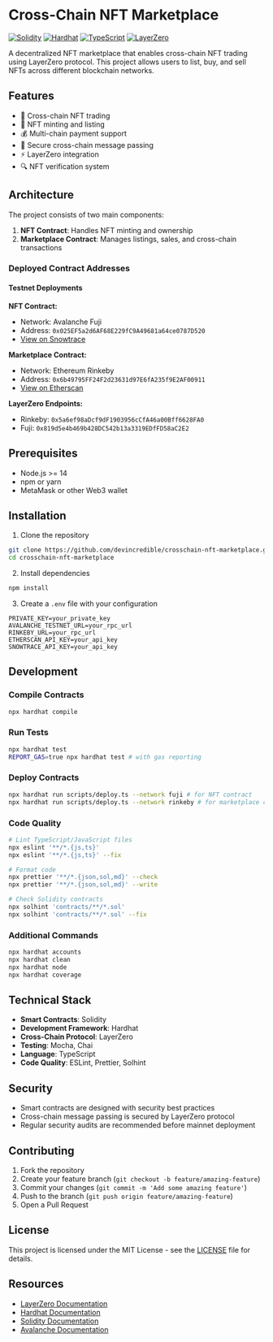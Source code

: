 # Cross-Chain NFT Marketplace

[![Solidity](https://img.shields.io/badge/Solidity-%5E0.8.0-blue)](https://docs.soliditylang.org/)
[![Hardhat](https://img.shields.io/badge/Hardhat-2.x-yellow)](https://hardhat.org/)
[![TypeScript](https://img.shields.io/badge/TypeScript-4.x-blue)](https://www.typescriptlang.org/)
[![LayerZero](https://img.shields.io/badge/LayerZero-Enabled-green)](https://layerzero.network/)

A decentralized NFT marketplace that enables cross-chain NFT trading using LayerZero protocol. This project allows users to list, buy, and sell NFTs across different blockchain networks.

## Features

- 🔄 Cross-chain NFT trading
- 🎨 NFT minting and listing
- 💰 Multi-chain payment support
- 🔐 Secure cross-chain message passing
- ⚡ LayerZero integration
- 🔍 NFT verification system

## Architecture

The project consists of two main components:

1. **NFT Contract**: Handles NFT minting and ownership
2. **Marketplace Contract**: Manages listings, sales, and cross-chain transactions

### Deployed Contract Addresses

#### Testnet Deployments

**NFT Contract:**
- Network: Avalanche Fuji
- Address: `0x025EF5a2d6AF68E229fC9A49681a64ce0787D520`
- [View on Snowtrace](https://testnet.snowtrace.io/address/0x025EF5a2d6AF68E229fC9A49681a64ce0787D520)

**Marketplace Contract:**
- Network: Ethereum Rinkeby
- Address: `0x6b49795FF24F2d23631d97E6fA235f9E2AF00911`
- [View on Etherscan](https://rinkeby.etherscan.io/address/0x6b49795FF24F2d23631d97E6fA235f9E2AF00911)

**LayerZero Endpoints:**
- Rinkeby: `0x5a6ef98aDcf9dF1903956cCfA46a00Bff6628FA0`
- Fuji: `0x819d5e4b469b428DC542b13a3319EDfFD58aC2E2`

## Prerequisites

- Node.js >= 14
- npm or yarn
- MetaMask or other Web3 wallet

## Installation

1. Clone the repository
```bash
git clone https://github.com/devincredible/crosschain-nft-marketplace.git
cd crosschain-nft-marketplace
```

2. Install dependencies
```bash
npm install
```

3. Create a `.env` file with your configuration
```env
PRIVATE_KEY=your_private_key
AVALANCHE_TESTNET_URL=your_rpc_url
RINKEBY_URL=your_rpc_url
ETHERSCAN_API_KEY=your_api_key
SNOWTRACE_API_KEY=your_api_key
```

## Development

### Compile Contracts
```bash
npx hardhat compile
```

### Run Tests
```bash
npx hardhat test
REPORT_GAS=true npx hardhat test # with gas reporting
```

### Deploy Contracts
```bash
npx hardhat run scripts/deploy.ts --network fuji # for NFT contract
npx hardhat run scripts/deploy.ts --network rinkeby # for marketplace contract
```

### Code Quality
```bash
# Lint TypeScript/JavaScript files
npx eslint '**/*.{js,ts}'
npx eslint '**/*.{js,ts}' --fix

# Format code
npx prettier '**/*.{json,sol,md}' --check
npx prettier '**/*.{json,sol,md}' --write

# Check Solidity contracts
npx solhint 'contracts/**/*.sol'
npx solhint 'contracts/**/*.sol' --fix
```

### Additional Commands
```bash
npx hardhat accounts
npx hardhat clean
npx hardhat node
npx hardhat coverage
```

## Technical Stack

- **Smart Contracts**: Solidity
- **Development Framework**: Hardhat
- **Cross-Chain Protocol**: LayerZero
- **Testing**: Mocha, Chai
- **Language**: TypeScript
- **Code Quality**: ESLint, Prettier, Solhint

## Security

- Smart contracts are designed with security best practices
- Cross-chain message passing is secured by LayerZero protocol
- Regular security audits are recommended before mainnet deployment

## Contributing

1. Fork the repository
2. Create your feature branch (`git checkout -b feature/amazing-feature`)
3. Commit your changes (`git commit -m 'Add some amazing feature'`)
4. Push to the branch (`git push origin feature/amazing-feature`)
5. Open a Pull Request

## License

This project is licensed under the MIT License - see the [LICENSE](LICENSE) file for details.

## Resources

- [LayerZero Documentation](https://layerzero.network/docs)
- [Hardhat Documentation](https://hardhat.org/getting-started/)
- [Solidity Documentation](https://docs.soliditylang.org/)
- [Avalanche Documentation](https://docs.avax.network/)